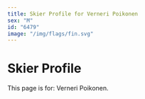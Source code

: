 ```yaml
---
title: Skier Profile for Verneri Poikonen
sex: "M"
id: "6479"
image: "/img/flags/fin.svg" 
---
```


# Skier Profile

This page is for: Verneri Poikonen.
    